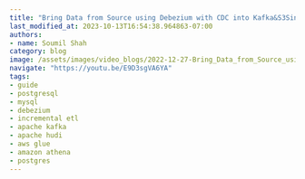 ```yaml
---
title: "Bring Data from Source using Debezium with CDC into Kafka&S3Sink &Build Hudi Datalake | Hands on lab"
last_modified_at: 2023-10-13T16:54:38.964863-07:00
authors:
- name: Soumil Shah
category: blog
image: /assets/images/video_blogs/2022-12-27-Bring_Data_from_Source_using_Debezium_with_CDC_into_Kafka_S3Sink_Build_Hudi_Datalake_Hands_on_lab.png
navigate: "https://youtu.be/E9D3sgVA6YA"
tags:
- guide
- postgresql
- mysql
- debezium
- incremental etl
- apache kafka
- apache hudi
- aws glue
- amazon athena
- postgres
---
```

